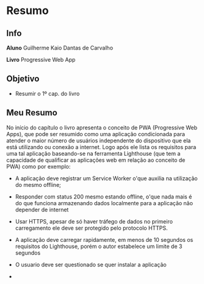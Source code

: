 # Resumo

## Info

  **Aluno** Guilherme Kaio Dantas de Carvalho
  
  **Livro** Progressive Web App
  
 ## Objetivo
 
 - Resumir o 1º cap. do livro
 
 ## Meu Resumo
 
 No início do capítulo o livro apresenta o conceito de PWA (Progressive Web Apps), que pode ser resumido como uma aplicação condicionada para atender o maior número de usuários independente do dispositivo que ela está utilizando ou conexão a internet.
Logo após ele lista os requisitos para uma tal aplicação baseando-se na ferramenta Lighthouse (que tem a capacidade de qualificar as aplicações web em relação ao conceito de PWA) como por exemplo: 

- A aplicação deve registrar um Service Worker o'que auxilia na utilização do mesmo offline;

- Responder com status 200 mesmo estando offline, o'que nada mais é do que funciona armazenando dados localmente para a aplicação não depender de internet

- Usar HTTPS, apesar de só haver tráfego de dados no primeiro carregamento ele deve ser protegido pelo protocolo HTTPS.

- A aplicação deve carregar rapidamente, em menos de 10 segundos os requisitos do Lighthouse, porém o autor estabelece um limite de 3 segundos

- O usuario deve ser questionado se quer instalar a aplicação

- 

